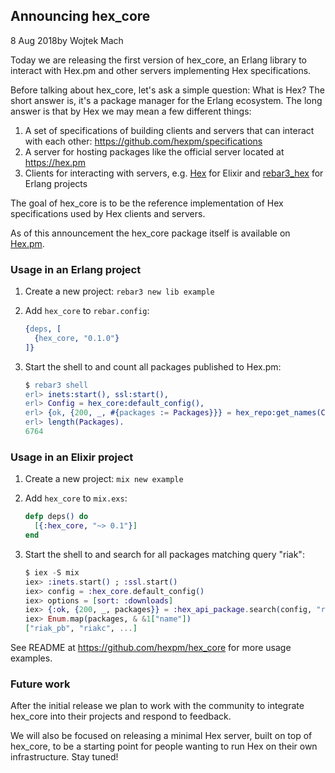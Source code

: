 ## Announcing hex_core

<div class="subtitle"><time datetime="2018-08-08T00:00:00Z">8 Aug 2018</time>by Wojtek Mach</div>

Today we are releasing the first version of hex_core, an Erlang library to interact with Hex.pm and other servers implementing Hex specifications.

Before talking about hex_core, let's ask a simple question: What is Hex? The short answer is, it's a package manager for the Erlang ecosystem. The long answer is that by Hex we may mean a few different things:
1. A set of specifications of building clients and servers that can interact with each other: <https://github.com/hexpm/specifications>
2. A server for hosting packages like the official server located at <https://hex.pm>
3. Clients for interacting with servers, e.g. [Hex](https://github.com/hexpm/hex) for Elixir and [rebar3_hex](https://github.com/tsloughter/rebar3_hex) for Erlang projects

The goal of hex_core is to be the reference implementation of Hex specifications used by Hex clients and servers.

As of this announcement the hex_core package itself is available on [Hex.pm](https://hex.pm/packages/hex_core).

### Usage in an Erlang project

1. Create a new project: `rebar3 new lib example`
2. Add `hex_core` to `rebar.config`:

   ```erlang
   {deps, [
     {hex_core, "0.1.0"}
   ]}
   ```
3. Start the shell to and count all packages published to Hex.pm:

   ```erlang
   $ rebar3 shell
   erl> inets:start(), ssl:start(),
   erl> Config = hex_core:default_config(),
   erl> {ok, {200, _, #{packages := Packages}}} = hex_repo:get_names(Config),
   erl> length(Packages).
   6764
   ```

### Usage in an Elixir project

1. Create a new project: `mix new example`
2. Add `hex_core` to `mix.exs`:

   ```elixir
   defp deps() do
     [{:hex_core, "~> 0.1"}]
   end
   ```

3. Start the shell to and search for all packages matching query "riak":

   ```elixir
   $ iex -S mix
   iex> :inets.start() ; :ssl.start()
   iex> config = :hex_core.default_config()
   iex> options = [sort: :downloads]
   iex> {:ok, {200, _, packages}} = :hex_api_package.search(config, "riak", options)
   iex> Enum.map(packages, & &1["name"])
   ["riak_pb", "riakc", ...]
   ```

See README at <https://github.com/hexpm/hex_core> for more usage examples.

### Future work

After the initial release we plan to work with the community to integrate hex_core into their projects and respond to feedback.

We will also be focused on releasing a minimal Hex server, built on top of hex_core, to be a starting point for people wanting
to run Hex on their own infrastructure. Stay tuned!

